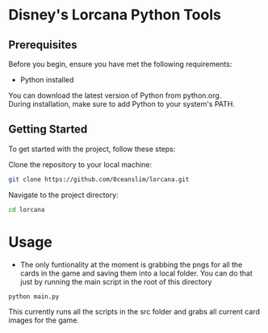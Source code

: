 # Disney's Lorcana Python Tools

## Prerequisites

Before you begin, ensure you have met the following requirements:    
- Python installed   

You can download the latest version of Python from python.org.    
During installation, make sure to add Python to your system's PATH.       

## Getting Started

To get started with the project, follow these steps:

Clone the repository to your local machine:

```bash
git clone https://github.com/0ceanslim/lorcana.git
```
Navigate to the project directory:

```bash
cd lorcana
```

# Usage 

- The only funtionality at the moment is grabbing the pngs for all the cards in the game and saving them into a local folder. You can do that just by running the main script in the root of this directory

```bash
python main.py
```
This currently runs all the scripts in the src folder and grabs all current card images for the game. 